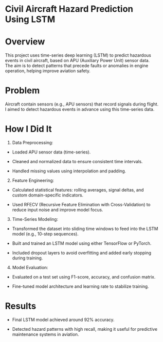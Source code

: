 # Civil Aircraft Hazard Prediction Using LSTM
# Overview
This project uses time-series deep learning (LSTM) to predict hazardous events in civil aircraft, based on APU (Auxiliary Power Unit) sensor data. The aim is to detect patterns that precede faults or anomalies in engine operation, helping improve aviation safety.

# Problem
Aircraft contain sensors (e.g., APU sensors) that record signals during flight. I aimed to detect hazardous events in advance using this time-series data.

# How I Did It
1. Data Preprocessing:
- Loaded APU sensor data (time-series).

- Cleaned and normalized data to ensure consistent time intervals.

- Handled missing values using interpolation and padding.

2. Feature Engineering:
- Calculated statistical features: rolling averages, signal deltas, and custom domain-specific indicators.

- Used RFECV (Recursive Feature Elimination with Cross-Validation) to reduce input noise and improve model focus.

3. Time-Series Modeling:
- Transformed the dataset into sliding time windows to feed into the LSTM model (e.g., 10-step sequences).

- Built and trained an LSTM model using either TensorFlow or PyTorch.

- Included dropout layers to avoid overfitting and added early stopping during training.

4. Model Evaluation:
- Evaluated on a test set using F1-score, accuracy, and confusion matrix.

- Fine-tuned model architecture and learning rate to stabilize training.

# Results
- Final LSTM model achieved around 92% accuracy.

- Detected hazard patterns with high recall, making it useful for predictive maintenance systems in aviation.

